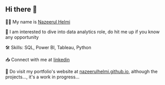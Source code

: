 ## Hi there 👋

<!--
**nazeerulhelmi/nazeerulhelmi** is a ✨ _special_ ✨ repository because its `README.md` (this file) appears on your GitHub profile.

Here are some ideas to get you started:

- 🔭 I’m currently working on ...
- 🌱 I’m currently learning ...
- 👯 I’m looking to collaborate on ...
- 🤔 I’m looking for help with ...
- 💬 Ask me about ...
- 📫 How to reach me: ...
- 😄 Pronouns: ...
- ⚡ Fun fact: ...
-->

🧑🏻 My name is [Nazeerul Helmi](https://www.linkedin.com/in/nazeerulabdhalim/)

👔 I am interested to dive into data analytics role, do hit me up if you know any opportunity

🛠 Skills: SQL, Power BI, Tableau, Python

📥 Connect with me at [linkedin](https://www.linkedin.com/in/nazeerulabdhalim/)

📄 Do visit my portfolio's website at [nazeerulhelmi.github.io](https://nazeerulhelmi.github.io), 
  although the projects..., it's a work in progress...

<!--
### Data Analytics Projects
  - Python projects
    - ✔️ 
  - SQL query projects
    - ✔️ 
    - 🛠 
  - Data Visualisations on Tableau 
    - ✔️ 
    - ✔️ 
-->    
